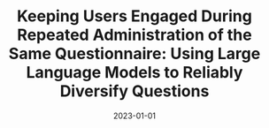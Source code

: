 ---
title: "Keeping Users Engaged During Repeated Administration of the Same Questionnaire: Using Large Language Models to Reliably Diversify Questions"
collection: publications
category: conferences
permalink: /publication/keeping-users-engaged
excerpt: 'This study explores using large language models to diversify questions and improve user engagement during repeated questionnaire administration.'
date: 2023-01-01
venue: 'Proceedings of the 24th International Conference on Intelligent Virtual Agents (IVA 2024)'
paperurl: 'https://arxiv.org/abs/2311.12707'
citation: 'Hye Sun Yun, Mehdi Arjmand, Phillip Sherlock, Michael K. Paasche-Orlow, James W. Griffith, and Timothy Bickmore. (2023). &quot;Keeping Users Engaged During Repeated Administration of the Same Questionnaire: Using Large Language Models to Reliably Diversify Questions.&quot; <i>Proceedings of the 24th International Conference on Intelligent Virtual Agents (IVA 2024)</i>.'
---